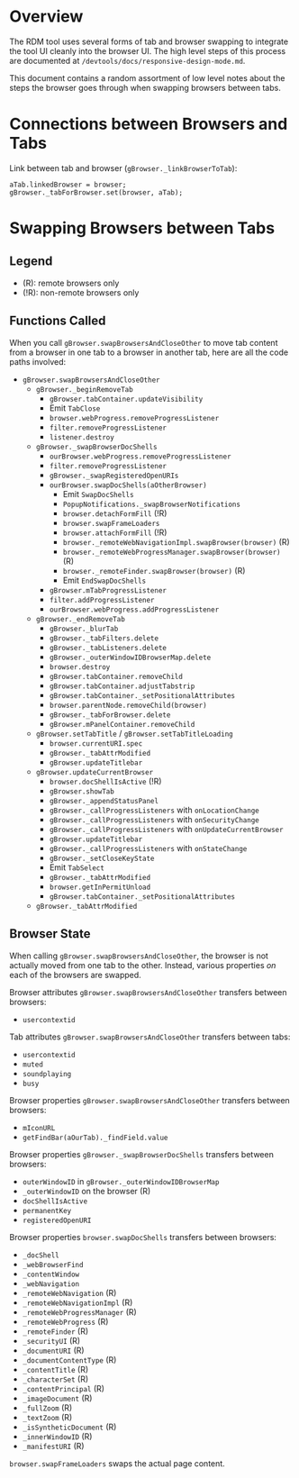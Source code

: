 # Overview

The RDM tool uses several forms of tab and browser swapping to integrate the
tool UI cleanly into the browser UI.  The high level steps of this process are
documented at `/devtools/docs/responsive-design-mode.md`.

This document contains a random assortment of low level notes about the steps
the browser goes through when swapping browsers between tabs.

# Connections between Browsers and Tabs

Link between tab and browser (`gBrowser._linkBrowserToTab`):

```
aTab.linkedBrowser = browser;
gBrowser._tabForBrowser.set(browser, aTab);
```

# Swapping Browsers between Tabs

## Legend

* (R): remote browsers only
* (!R): non-remote browsers only

## Functions Called

When you call `gBrowser.swapBrowsersAndCloseOther` to move tab content from a
browser in one tab to a browser in another tab, here are all the code paths
involved:

* `gBrowser.swapBrowsersAndCloseOther`
  * `gBrowser._beginRemoveTab`
    * `gBrowser.tabContainer.updateVisibility`
    * Emit `TabClose`
    * `browser.webProgress.removeProgressListener`
    * `filter.removeProgressListener`
    * `listener.destroy`
  * `gBrowser._swapBrowserDocShells`
    * `ourBrowser.webProgress.removeProgressListener`
    * `filter.removeProgressListener`
    * `gBrowser._swapRegisteredOpenURIs`
    * `ourBrowser.swapDocShells(aOtherBrowser)`
      * Emit `SwapDocShells`
      * `PopupNotifications._swapBrowserNotifications`
      * `browser.detachFormFill` (!R)
      * `browser.swapFrameLoaders`
      * `browser.attachFormFill` (!R)
      * `browser._remoteWebNavigationImpl.swapBrowser(browser)` (R)
      * `browser._remoteWebProgressManager.swapBrowser(browser)` (R)
      * `browser._remoteFinder.swapBrowser(browser)` (R)
      * Emit `EndSwapDocShells`
    * `gBrowser.mTabProgressListener`
    * `filter.addProgressListener`
    * `ourBrowser.webProgress.addProgressListener`
  * `gBrowser._endRemoveTab`
    * `gBrowser._blurTab`
    * `gBrowser._tabFilters.delete`
    * `gBrowser._tabListeners.delete`
    * `gBrowser._outerWindowIDBrowserMap.delete`
    * `browser.destroy`
    * `gBrowser.tabContainer.removeChild`
    * `gBrowser.tabContainer.adjustTabstrip`
    * `gBrowser.tabContainer._setPositionalAttributes`
    * `browser.parentNode.removeChild(browser)`
    * `gBrowser._tabForBrowser.delete`
    * `gBrowser.mPanelContainer.removeChild`
  * `gBrowser.setTabTitle` / `gBrowser.setTabTitleLoading`
    * `browser.currentURI.spec`
    * `gBrowser._tabAttrModified`
    * `gBrowser.updateTitlebar`
  * `gBrowser.updateCurrentBrowser`
    * `browser.docShellIsActive` (!R)
    * `gBrowser.showTab`
    * `gBrowser._appendStatusPanel`
    * `gBrowser._callProgressListeners` with `onLocationChange`
    * `gBrowser._callProgressListeners` with `onSecurityChange`
    * `gBrowser._callProgressListeners` with `onUpdateCurrentBrowser`
    * `gBrowser.updateTitlebar`
    * `gBrowser._callProgressListeners` with `onStateChange`
    * `gBrowser._setCloseKeyState`
    * Emit `TabSelect`
    * `gBrowser._tabAttrModified`
    * `browser.getInPermitUnload`
    * `gBrowser.tabContainer._setPositionalAttributes`
  * `gBrowser._tabAttrModified`

## Browser State

When calling `gBrowser.swapBrowsersAndCloseOther`, the browser is not actually
moved from one tab to the other.  Instead, various properties _on_ each of the
browsers are swapped.

Browser attributes `gBrowser.swapBrowsersAndCloseOther` transfers between
browsers:

* `usercontextid`

Tab attributes `gBrowser.swapBrowsersAndCloseOther` transfers between tabs:

* `usercontextid`
* `muted`
* `soundplaying`
* `busy`

Browser properties `gBrowser.swapBrowsersAndCloseOther` transfers between
browsers:

* `mIconURL`
* `getFindBar(aOurTab)._findField.value`

Browser properties `gBrowser._swapBrowserDocShells` transfers between browsers:

* `outerWindowID` in `gBrowser._outerWindowIDBrowserMap`
* `_outerWindowID` on the browser (R)
* `docShellIsActive`
* `permanentKey`
* `registeredOpenURI`

Browser properties `browser.swapDocShells` transfers between browsers:

* `_docShell`
* `_webBrowserFind`
* `_contentWindow`
* `_webNavigation`
* `_remoteWebNavigation` (R)
* `_remoteWebNavigationImpl` (R)
* `_remoteWebProgressManager` (R)
* `_remoteWebProgress` (R)
* `_remoteFinder` (R)
* `_securityUI` (R)
* `_documentURI` (R)
* `_documentContentType` (R)
* `_contentTitle` (R)
* `_characterSet` (R)
* `_contentPrincipal` (R)
* `_imageDocument` (R)
* `_fullZoom` (R)
* `_textZoom` (R)
* `_isSyntheticDocument` (R)
* `_innerWindowID` (R)
* `_manifestURI` (R)

`browser.swapFrameLoaders` swaps the actual page content.
